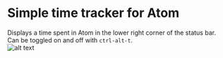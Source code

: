 # Simple time tracker for Atom

Displays a time spent in Atom in the lower right corner of the status bar.  
Can be toggled on and off with `ctrl-alt-t`.  
![alt text](http://url/to/img.png)
